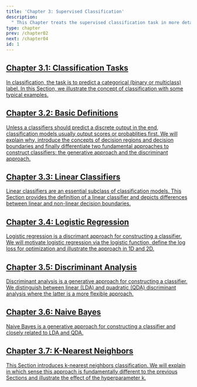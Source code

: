 ```yaml
---
title: 'Chapter 3: Supervised Classification'
description:
  " This Chapter treats the supervised classification task in more detail. We will see examples of binary and multiclass classification and the difference of the discriminative and the generative approach. Especially, we will treat logistic regression, linear and quadratic discriminant analysis, naive bayes and k-NN classification."
type: chapter
prev: /chapter02
next: /chapter04
id: 1
---
```



<section class="index-module-chapter-c72e2d57">
  <h2 class="index-module-chapter-title-5e0ebe7a">
  <a class="link-module-root-46224d00 link-module-hidden-7e2d93b5" href="/chapter03-01-classification-classificationtasks">Chapter 3.1: Classification Tasks</a>

  </h2>
  <p class="index-module-chapter-desc-de526628">
  <a class="link-module-root-46224d00 link-module-hidden-7e2d93b5" href="/chapter03-01-classification-classificationtasks"> In classification, the task is to predict a categorical (binary or multiclass) label. In this Section, we illustrate the concept of classification with some typical examples.</a>
  </p>
</section>





<section class="index-module-chapter-c72e2d57">
  <h2 class="index-module-chapter-title-5e0ebe7a">
  <a class="link-module-root-46224d00 link-module-hidden-7e2d93b5" href="/chapter03-02-classification-basicdefinitions">Chapter 3.2: Basic Definitions</a>

  </h2>
  <p class="index-module-chapter-desc-de526628">
  <a class="link-module-root-46224d00 link-module-hidden-7e2d93b5" href="/chapter03-02-classification-basicdefinitions"> Unless a classifiers should predict a discrete output in the end, classification models usually output scores or probablities first. We will explain why, introduce the concepts of decision regions and decision boundaries and finally differentiate two fundamental approaches to construct classifiers: the generative approach and the discriminant approach.</a>
  </p>
</section>





<section class="index-module-chapter-c72e2d57">
  <h2 class="index-module-chapter-title-5e0ebe7a">
  <a class="link-module-root-46224d00 link-module-hidden-7e2d93b5" href="/chapter03-03-classification-linearclassifiers">Chapter 3.3: Linear Classifiers</a>

  </h2>
  <p class="index-module-chapter-desc-de526628">
  <a class="link-module-root-46224d00 link-module-hidden-7e2d93b5" href="/chapter03-03-classification-linearclassifiers"> Linear classifiers are an essential subclass of classification models. This Section provides the definition of a linear classifier and depicts differences between linear and non-linear decision boundaries.</a>
  </p>
</section>





<section class="index-module-chapter-c72e2d57">
  <h2 class="index-module-chapter-title-5e0ebe7a">
  <a class="link-module-root-46224d00 link-module-hidden-7e2d93b5" href="/chapter03-04-classification-logisticregression">Chapter 3.4: Logistic Regression</a>

  </h2>
  <p class="index-module-chapter-desc-de526628">
  <a class="link-module-root-46224d00 link-module-hidden-7e2d93b5" href="/chapter03-04-classification-logisticregression"> Logistic regression is a discrimant approach for constructing a classifier. We will motivate logistic regression via the logistic function, define the log loss for optimization and illustrate the approach in 1D and 2D.</a>
  </p>
</section>





<section class="index-module-chapter-c72e2d57">
  <h2 class="index-module-chapter-title-5e0ebe7a">
  <a class="link-module-root-46224d00 link-module-hidden-7e2d93b5" href="/chapter03-05-classification-discriminantanalysis">Chapter 3.5: Discriminant Analysis</a>

  </h2>
  <p class="index-module-chapter-desc-de526628">
  <a class="link-module-root-46224d00 link-module-hidden-7e2d93b5" href="/chapter03-05-classification-discriminantanalysis"> Discriminant analysis is a generative approach for constructing a classifier. We distinguish between linear (LDA) and quadratic (QDA) discriminant analysis where the latter is a more flexible approach.</a>
  </p>
</section>





<section class="index-module-chapter-c72e2d57">
  <h2 class="index-module-chapter-title-5e0ebe7a">
  <a class="link-module-root-46224d00 link-module-hidden-7e2d93b5" href="/chapter03-06-classification-naviebayes">Chapter 3.6: Naive Bayes</a>

  </h2>
  <p class="index-module-chapter-desc-de526628">
  <a class="link-module-root-46224d00 link-module-hidden-7e2d93b5" href="/chapter03-06-classification-naviebayes"> Naive Bayes is a generative approach for constructing a classifier and closely related to LDA and QDA.</a>
  </p>
</section>





<section class="index-module-chapter-c72e2d57">
  <h2 class="index-module-chapter-title-5e0ebe7a">
  <a class="link-module-root-46224d00 link-module-hidden-7e2d93b5" href="/chapter03-07-classification-knn">Chapter 3.7: 	K-Nearest Neighbors</a>

  </h2>
  <p class="index-module-chapter-desc-de526628">
  <a class="link-module-root-46224d00 link-module-hidden-7e2d93b5" href="/chapter03-07-classification-knn">  This Section introduces k-nearest neighbors classification. We will explain in which sense this approach is fundamentally different to the previous Sections and illustrate the effect of the hyperparameter k.</a>
  </p>
</section>




